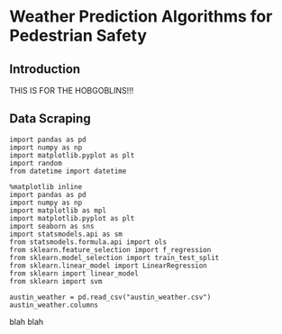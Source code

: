 # Weather Prediction Algorithms for Pedestrian Safety
## Introduction

THIS IS FOR THE HOBGOBLINS!!!
## Data Scraping

```
import pandas as pd
import numpy as np
import matplotlib.pyplot as plt
import random
from datetime import datetime

%matplotlib inline
import pandas as pd
import numpy as np
import matplotlib as mpl
import matplotlib.pyplot as plt
import seaborn as sns
import statsmodels.api as sm
from statsmodels.formula.api import ols
from sklearn.feature_selection import f_regression
from sklearn.model_selection import train_test_split
from sklearn.linear_model import LinearRegression
from sklearn import linear_model
from sklearn import svm
 
austin_weather = pd.read_csv("austin_weather.csv")
austin_weather.columns
```

blah blah

